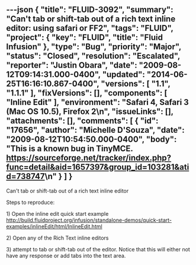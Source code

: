 ---json
{
  "title": "FLUID-3092",
  "summary": "Can't tab or shift-tab out of a rich text inline editor: using safari or FF2",
  "tags": "FLUID",
  "project": {
    "key": "FLUID",
    "title": "Fluid Infusion"
  },
  "type": "Bug",
  "priority": "Major",
  "status": "Closed",
  "resolution": "Escalated",
  "reporter": "Justin Obara",
  "date": "2009-08-12T09:14:31.000-0400",
  "updated": "2014-06-25T16:16:10.867-0400",
  "versions": [
    "1.1",
    "1.1.1"
  ],
  "fixVersions": [],
  "components": [
    "Inline Edit"
  ],
  "environment": "Safari 4, Safari 3 (Mac OS 10.5), Firefox 2\n",
  "issueLinks": [],
  "attachments": [],
  "comments": [
    {
      "id": "17656",
      "author": "Michelle D'Souza",
      "date": "2009-08-12T10:54:50.000-0400",
      "body": "This is a known bug in TinyMCE. <https://sourceforge.net/tracker/index.php?func=detail&aid=1657397&group_id=103281&atid=738747>\n"
    }
  ]
}
---
Can't tab or shift-tab out of a rich text inline editor

Steps to reproduce:

1\) Open the inline edit quick start example\
<http://build.fluidproject.org/infusion/standalone-demos/quick-start-examples/inlineEdit/html/InlineEdit.html>

2\) Open any of the Rich Text inline editors

3\) attempt to tab or shift-tab out of the editor. Notice that this will either not have any response or add tabs into the text area.

        